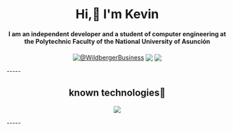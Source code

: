 <div align="center">
<h1 align="center">Hi,🗿 I'm Kevin</h1>
<h4 align="center">I am an independent developer and a student of computer engineering at the Polytechnic Faculty of the National University of Asunción </h4>
</div>
<p align="center">
<a href="https://www.youtube.com/@WildbergerBusiness" target="blank"><img align="center" src="https://img.shields.io/badge/YouTube-FF0000?style=for-the-badge&logo=youtube&logoColor=white" alt="@WildbergerBusiness"/></a>
<a href="https://www.linkedin.com/in/kevin-olaf-wildberger-l%C3%B3pez-2a25a3186/" target="blank"><img align="center" src="https://img.shields.io/badge/LinkedIn-0077B5?style=for-the-badge&logo=linkedin&logoColor=white"/></a>
<a href = "mailto:businesswildberger@gmail.com" target="blank"><img align="center" src="https://img.shields.io/badge/Gmail-D14836?style=for-the-badge&logo=gmail&logoColor=white"/></a>
  </p>
-----
<h2 align=center>known technologies🙌</h2>
  <p align="center">
  <a href="https://skillicons.dev">
    <img src="https://skillicons.dev/icons?i=windows,vscode,git,github,html,css,js,nodejs,express,react,typescript,python,mysql,discord,powershell,=12" />
  </a>
</p>
-----


